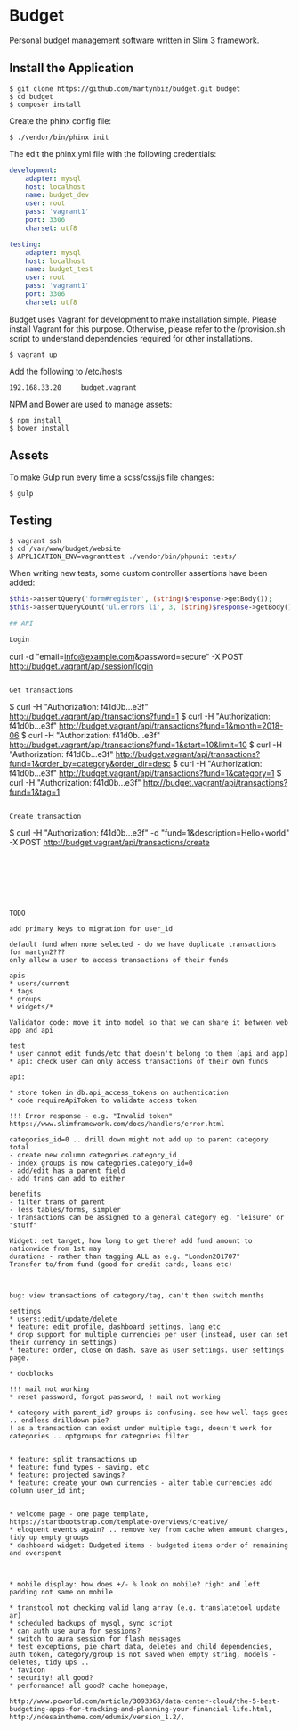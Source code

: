 # Budget

Personal budget management software written in Slim 3 framework.

## Install the Application

```
$ git clone https://github.com/martynbiz/budget.git budget
$ cd budget
$ composer install
```

Create the phinx config file:

```
$ ./vendor/bin/phinx init
```

The edit the phinx.yml file with the following credentials:

```yml
development:
    adapter: mysql
    host: localhost
    name: budget_dev
    user: root
    pass: 'vagrant1'
    port: 3306
    charset: utf8

testing:
    adapter: mysql
    host: localhost
    name: budget_test
    user: root
    pass: 'vagrant1'
    port: 3306
    charset: utf8
```

Budget uses Vagrant for development to make installation simple. Please install Vagrant for this purpose. Otherwise, please refer to the /provision.sh script to understand dependencies required for other installations.

```
$ vagrant up
```

Add the following to /etc/hosts

```
192.168.33.20     budget.vagrant
```

NPM and Bower are used to manage assets:

```
$ npm install
$ bower install
```

## Assets

To make Gulp run every time a scss/css/js file changes:

```
$ gulp
```

## Testing

```
$ vagrant ssh
$ cd /var/www/budget/website
$ APPLICATION_ENV=vagranttest ./vendor/bin/phpunit tests/
```

When writing new tests, some custom controller assertions have been added:

```php
$this->assertQuery('form#register', (string)$response->getBody());
$this->assertQueryCount('ul.errors li', 3, (string)$response->getBody());

## API

Login

```
curl -d "email=info@example.com&password=secure" -X POST http://budget.vagrant/api/session/login
```

Get transactions

```
$ curl -H "Authorization: f41d0b...e3f" http://budget.vagrant/api/transactions?fund=1
$ curl -H "Authorization: f41d0b...e3f" http://budget.vagrant/api/transactions?fund=1&month=2018-06
$ curl -H "Authorization: f41d0b...e3f" http://budget.vagrant/api/transactions?fund=1&start=10&limit=10
$ curl -H "Authorization: f41d0b...e3f" http://budget.vagrant/api/transactions?fund=1&order_by=category&order_dir=desc
$ curl -H "Authorization: f41d0b...e3f" http://budget.vagrant/api/transactions?fund=1&category=1
$ curl -H "Authorization: f41d0b...e3f" http://budget.vagrant/api/transactions?fund=1&tag=1
```

Create transaction

```
$ curl -H "Authorization: f41d0b...e3f" -d "fund=1&description=Hello+world" -X POST http://budget.vagrant/api/transactions/create
```







TODO

add primary keys to migration for user_id

default fund when none selected - do we have duplicate transactions for martyn2???
only allow a user to access transactions of their funds

apis
* users/current
* tags
* groups
* widgets/*

Validator code: move it into model so that we can share it between web app and api

test
* user cannot edit funds/etc that doesn't belong to them (api and app)
* api: check user can only access transactions of their own funds

api:

* store token in db.api_access_tokens on authentication
* code requireApiToken to validate access token

!!! Error response - e.g. "Invalid token"
https://www.slimframework.com/docs/handlers/error.html

categories_id=0 .. drill down might not add up to parent category total
- create new column categories.category_id
- index groups is now categories.category_id=0
- add/edit has a parent field
- add trans can add to either

benefits
- filter trans of parent
- less tables/forms, simpler
- transactions can be assigned to a general category eg. "leisure" or "stuff"

Widget: set target, how long to get there? add fund amount to nationwide from 1st may
durations - rather than tagging ALL as e.g. "London201707"
Transfer to/from fund (good for credit cards, loans etc)



bug: view transactions of category/tag, can't then switch months

settings
* users::edit/update/delete
* feature: edit profile, dashboard settings, lang etc
* drop support for multiple currencies per user (instead, user can set their currency in settings)
* feature: order, close on dash. save as user settings. user settings page.

* docblocks

!!! mail not working
* reset password, forgot password, ! mail not working

* category with parent_id? groups is confusing. see how well tags goes .. endless drilldown pie?
! as a transaction can exist under multiple tags, doesn't work for categories .. optgroups for categories filter


* feature: split transactions up
* feature: fund types - saving, etc
* feature: projected savings?
* feature: create your own currencies - alter table currencies add column user_id int;


* welcome page - one page template, https://startbootstrap.com/template-overviews/creative/
* eloquent events again? .. remove key from cache when amount changes, tidy up empty groups
* dashboard widget: Budgeted items - budgeted items order of remaining and overspent



* mobile display: how does +/- % look on mobile? right and left padding not same on mobile

* transtool not checking valid lang array (e.g. translatetool update ar)
* scheduled backups of mysql, sync script
* can auth use aura for sessions?
* switch to aura session for flash messages
* test exceptions, pie chart data, deletes and child dependencies, auth token, category/group is not saved when empty string, models - deletes, tidy ups ..
* favicon
* security! all good?
* performance! all good? cache homepage,

http://www.pcworld.com/article/3093363/data-center-cloud/the-5-best-budgeting-apps-for-tracking-and-planning-your-financial-life.html, http://ndesaintheme.com/edumix/version_1.2/,
